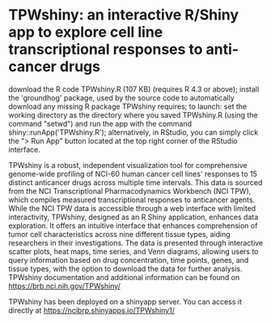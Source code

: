 # TPWshiny: an interactive R/Shiny app to explore cell line transcriptional responses to anti-cancer drugs
download the R code TPWshiny.R (107 KB) (requires R 4.3 or above);
install the 'groundhog' package, used by the source code to automatically download any missing R package TPWshiny requires;
to launch: set the working directory as the directory where you saved TPWshiny.R (using the command "setwd") and run the app with the command shiny::runApp('TPWshiny.R');
alternatively, in RStudio, you can simply click the "> Run App" button located at the top right corner of the RStudio interface.

TPWshiny is a robust, independent visualization tool for comprehensive genome-wide profiling of NCI-60 human cancer cell lines' responses to 15 distinct anticancer drugs across multiple time intervals. This data is sourced from the NCI Transcriptional Pharmacodynamics Workbench (NCI TPW), which compiles measured transcriptional responses to anticancer agents. While the NCI TPW data is accessible through a web interface with limited interactivity, TPWshiny, designed as an R Shiny application, enhances data exploration. It offers an intuitive interface that enhances comprehension of tumor cell characteristics across nine different tissue types, aiding researchers in their investigations. The data is presented through interactive scatter plots, heat maps, time series, and Venn diagrams, allowing users to query information based on drug concentration, time points, genes, and tissue types, with the option to download the data for further analysis.
TPWshiny documentation and additional information can be found on https://brb.nci.nih.gov/TPWshiny/

TPWshiny has been deployed on a shinyapp server.
You can access it directly at https://ncibrp.shinyapps.io/TPWshiny1/
